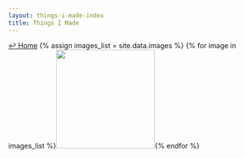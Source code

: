 ```yaml
---
layout: things-i-made-index
title: Things I Made 
---
```

<a href="../">↩ Home</a> 
{% assign images_list = site.data.images %}
{% for image in images_list %}<a href="{{image.url}}"><img src="../assets/imgs/{{image.filename}}" height="200"></a>{% endfor %}